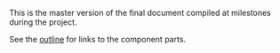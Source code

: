 This is the master version of the final document compiled at milestones during the project. 

See the [outline](https://github.com/ASU-CPI/honest-pi/blob/master/article/outline.md) for links to the component parts.
